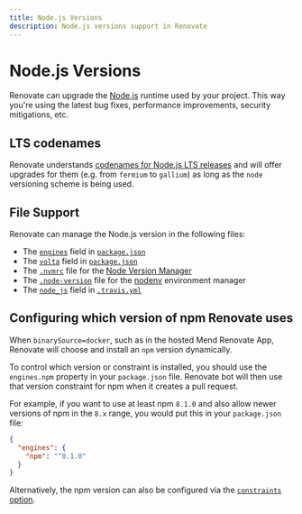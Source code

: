 ```yaml
---
title: Node.js Versions
description: Node.js versions support in Renovate
---
```


# Node.js Versions

Renovate can upgrade the [Node.js](https://nodejs.org/en/) runtime used by your project.
This way you're using the latest bug fixes, performance improvements, security mitigations, etc.

## LTS codenames

Renovate understands [codenames for Node.js LTS releases](https://github.com/nodejs/Release/blob/main/CODENAMES.md) and will offer upgrades for them (e.g. from `fermium` to `gallium`) as long as the `node` versioning scheme is being used.

## File Support

Renovate can manage the Node.js version in the following files:

- The [`engines`](https://docs.npmjs.com/files/package.json#engines) field in [`package.json`](https://docs.npmjs.com/files/package.json)
- The [`volta`](https://docs.volta.sh/guide/understanding#managing-your-project) field in [`package.json`](https://docs.npmjs.com/files/package.json)
- The [`.nvmrc`](https://github.com/creationix/nvm#nvmrc) file for the [Node Version Manager](https://github.com/creationix/nvm)
- The [`.node-version`](https://github.com/nodenv/nodenv#choosing-the-node-version) file for the [nodenv](https://github.com/nodenv/nodenv) environment manager
- The [`node_js`](https://docs.travis-ci.com/user/languages/javascript-with-nodejs/#Specifying-Node.js-versions) field in [`.travis.yml`](https://docs.travis-ci.com/user/customizing-the-build/)

## Configuring which version of npm Renovate uses

When `binarySource=docker`, such as in the hosted Mend Renovate App, Renovate will choose and install an `npm` version dynamically.

To control which version or constraint is installed, you should use the `engines.npm` property in your `package.json` file.
Renovate bot will then use that version constraint for npm when it creates a pull request.

For example, if you want to use at least npm `8.1.0` and also allow newer versions of npm in the `8.x` range, you would put this in your `package.json` file:

```json
{
  "engines": {
    "npm": "^8.1.0"
  }
}
```

Alternatively, the npm version can also be configured via the [`constraints` option](./configuration-options.md#constraints).
